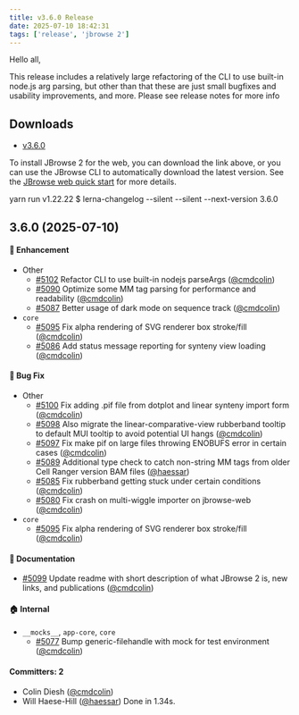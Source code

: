 ```yaml
---
title: v3.6.0 Release
date: 2025-07-10 18:42:31
tags: ['release', 'jbrowse 2']
---
```


Hello all,

This release includes a relatively large refactoring of the CLI to use built-in
node.js arg parsing, but other than that these are just small bugfixes and
usability improvements, and more. Please see release notes for more info

## Downloads

- [v3.6.0](https://github.com/GMOD/jbrowse-components/releases/tag/v3.6.0)

To install JBrowse 2 for the web, you can download the link above, or you can
use the JBrowse CLI to automatically download the latest version. See the
[JBrowse web quick start](https://jbrowse.org/jb2/docs/quickstart_web) for more
details.

yarn run v1.22.22 $ lerna-changelog --silent --silent --next-version 3.6.0

## 3.6.0 (2025-07-10)

#### :rocket: Enhancement

- Other
  - [#5102](https://github.com/GMOD/jbrowse-components/pull/5102) Refactor CLI
    to use built-in nodejs parseArgs ([@cmdcolin](https://github.com/cmdcolin))
  - [#5090](https://github.com/GMOD/jbrowse-components/pull/5090) Optimize some
    MM tag parsing for performance and readability
    ([@cmdcolin](https://github.com/cmdcolin))
  - [#5087](https://github.com/GMOD/jbrowse-components/pull/5087) Better usage
    of dark mode on sequence track ([@cmdcolin](https://github.com/cmdcolin))
- `core`
  - [#5095](https://github.com/GMOD/jbrowse-components/pull/5095) Fix alpha
    rendering of SVG renderer box stroke/fill
    ([@cmdcolin](https://github.com/cmdcolin))
  - [#5086](https://github.com/GMOD/jbrowse-components/pull/5086) Add status
    message reporting for synteny view loading
    ([@cmdcolin](https://github.com/cmdcolin))

#### :bug: Bug Fix

- Other
  - [#5100](https://github.com/GMOD/jbrowse-components/pull/5100) Fix adding
    .pif file from dotplot and linear synteny import form
    ([@cmdcolin](https://github.com/cmdcolin))
  - [#5098](https://github.com/GMOD/jbrowse-components/pull/5098) Also migrate
    the linear-comparative-view rubberband tooltip to default MUI tooltip to
    avoid potential UI hangs ([@cmdcolin](https://github.com/cmdcolin))
  - [#5097](https://github.com/GMOD/jbrowse-components/pull/5097) Fix make pif
    on large files throwing ENOBUFS error in certain cases
    ([@cmdcolin](https://github.com/cmdcolin))
  - [#5089](https://github.com/GMOD/jbrowse-components/pull/5089) Additional
    type check to catch non-string MM tags from older Cell Ranger version BAM
    files ([@haessar](https://github.com/haessar))
  - [#5085](https://github.com/GMOD/jbrowse-components/pull/5085) Fix rubberband
    getting stuck under certain conditions
    ([@cmdcolin](https://github.com/cmdcolin))
  - [#5080](https://github.com/GMOD/jbrowse-components/pull/5080) Fix crash on
    multi-wiggle importer on jbrowse-web
    ([@cmdcolin](https://github.com/cmdcolin))
- `core`
  - [#5095](https://github.com/GMOD/jbrowse-components/pull/5095) Fix alpha
    rendering of SVG renderer box stroke/fill
    ([@cmdcolin](https://github.com/cmdcolin))

#### :memo: Documentation

- [#5099](https://github.com/GMOD/jbrowse-components/pull/5099) Update readme
  with short description of what JBrowse 2 is, new links, and publications
  ([@cmdcolin](https://github.com/cmdcolin))

#### :house: Internal

- `__mocks__`, `app-core`, `core`
  - [#5077](https://github.com/GMOD/jbrowse-components/pull/5077) Bump
    generic-filehandle with mock for test environment
    ([@cmdcolin](https://github.com/cmdcolin))

#### Committers: 2

- Colin Diesh ([@cmdcolin](https://github.com/cmdcolin))
- Will Haese-Hill ([@haessar](https://github.com/haessar)) Done in 1.34s.
